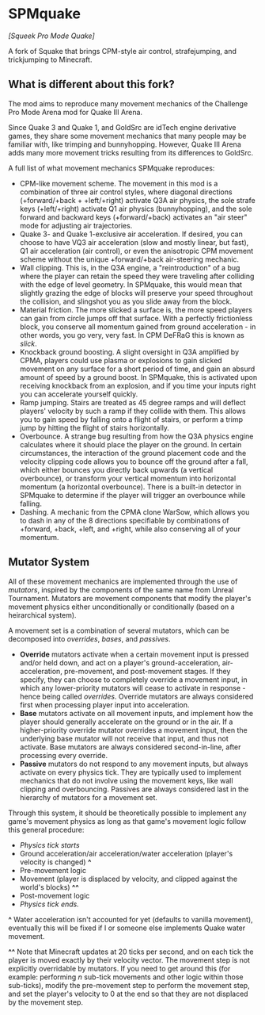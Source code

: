 SPMquake
======

*[Squeek Pro Mode Quake]*

A fork of Squake that brings CPM-style air control, strafejumping, and trickjumping to Minecraft.

## What is different about this fork?

The mod aims to reproduce many movement mechanics of the Challenge Pro Mode Arena mod for Quake III Arena.

Since Quake 3 and Quake 1, and GoldSrc are idTech engine derivative games, they share some movement mechanics that many people may be familiar with, like trimping and bunnyhopping. However, Quake III Arena adds many more movement tricks resulting from its differences to GoldSrc.

A full list of what movement mechanics SPMquake reproduces: 
- CPM-like movement scheme. The movement in this mod is a combination of three air control styles, where diagonal directions (+forward/+back + +left/+right) activate Q3A air physics, the sole strafe keys (+left/+right) activate Q1 air physics (bunnyhopping), and the sole forward and backward keys (+forward/+back) activates an "air steer" mode for adjusting air trajectories.
- Quake 3- and Quake 1-exclusive air acceleration. If desired, you can choose to have VQ3 air acceleration (slow and mostly linear, but fast), Q1 air acceleration (air control), or even the anisotropic CPM movement scheme without the unique +forward/+back air-steering mechanic.
- Wall clipping. This is, in the Q3A engine, a "reintroduction" of a bug where the player can retain the speed they were traveling after colliding with the edge of level geometry. In SPMquake, this would mean that slightly grazing the edge of blocks will preserve your speed throughout the collision, and slingshot you as you slide away from the block.
- Material friction. The more slicked a surface is, the more speed players can gain from circle jumps off that surface. With a perfectly frictionless block, you conserve all momentum gained from ground acceleration - in other words, you go very, very fast. In CPM DeFRaG this is known as *slick*.
- Knockback ground boosting. A slight oversight in Q3A amplified by CPMA, players could use plasma or explosions to gain slicked movement on any surface for a short period of time, and gain an absurd amount of speed by a ground boost. In SPMquake, this is activated upon receiving knockback from an explosion, and if you time your inputs right you can accelerate yourself quickly.
- Ramp jumping. Stairs are treated as 45 degree ramps and will deflect players' velocity by such a ramp if they collide with them. This allows you to gain speed by falling onto a flight of stairs, or perform a trimp jump by hitting the flight of stairs horizontally.
- Overbounce. A strange bug resulting from how the Q3A physics engine calculates where it should place the player on the ground. In certain circumstances, the interaction of the ground placement code and the velocity clipping code allows you to bounce off the ground after a fall, which either bounces you directly back upwards (a vertical overbounce), or transform your vertical momentum into horizontal momentum (a horizontal overbounce).
  There is a built-in detector in SPMquake to determine if the player will trigger an overbounce while falling. 
- Dashing. A mechanic from the CPMA clone WarSow, which allows you to dash in any of the 8 directions specifiable by combinations of +forward, +back, +left, and +right, while also conserving all of your momentum.

## Mutator System

All of these movement mechanics are implemented through the use of *mutators*, inspired by the components of the same name from Unreal Tournament. Mutators are movement components that modify the player's movement physics either unconditionally or conditionally (based on a heirarchical system).

A movement set is a combination of several mutators, which can be decomposed into *overrides*, *bases*, and *passives*.

- **Override** mutators activate when a certain movement input is pressed and/or held down, and act on a player's ground-acceleration, air-acceleration, pre-movement, and post-movement stages. If they specify, they can choose to completely override a movement input, in which any lower-priority mutators will cease to activate in response - hence being called *overrides*.
  Override mutators are always considered first when processing player input into acceleration.
- **Base** mutators activate on all movement inputs, and implement how the player should generally accelerate on the ground or in the air. If a higher-priority override mutator overrides a movement input, then the underlying base mutator will not receive that input, and thus not activate. Base mutators are always considered second-in-line, after processing every override.
- **Passive** mutators do not respond to any movement inputs, but always activate on every physics tick. They are typically used to implement mechanics that do not involve using the movement keys, like wall clipping and overbouncing. Passives are always considered last in the hierarchy of mutators for a movement set.

Through this system, it should be theoretically possible to implement any game's movement physics as long as that game's movement logic follow this general procedure:

- *Physics tick starts*
- Ground acceleration/air acceleration/water acceleration (player's velocity is changed) **^**
- Pre-movement logic
- Movement (player is displaced by velocity, and clipped against the world's blocks) **^^**
- Post-movement logic
- *Physics tick ends.* 

**^** Water acceleration isn't accounted for yet (defaults to vanilla movement), eventually this will be fixed if I or someone else implements Quake water movement.

**^^** Note that Minecraft updates at 20 ticks per second, and on each tick the player is moved exactly by their velocity vector. The movement step is not explicitly overridable by mutators. If you need to get around this (for example: performing *n* sub-tick movements and other logic within those sub-ticks), modify the pre-movement step to perform the movement step, and set the player's velocity to 0 at the end so that they are not displaced by the movement step.